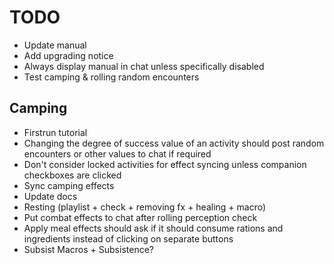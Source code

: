 # TODO

* Update manual
* Add upgrading notice
* Always display manual in chat unless specifically disabled
* Test camping & rolling random encounters

## Camping

* Firstrun tutorial
* Changing the degree of success value of an activity should post random encounters or other values to chat if required
* Don't consider locked activities for effect syncing unless companion checkboxes are clicked
* Sync camping effects
* Update docs
* Resting (playlist + check + removing fx + healing + macro)
* Put combat effects to chat after rolling perception check
* Apply meal effects should ask if it should consume rations and ingredients instead of clicking on separate buttons
* Subsist Macros + Subsistence?